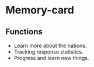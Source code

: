 # Memory-card
## Functions
- Learn more about the nations.
- Tracking response statistics.
- Progress and learn new things.
